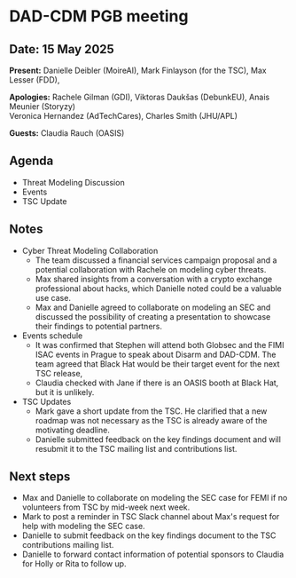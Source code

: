 # DAD-CDM PGB meeting

## Date: 15 May 2025

**Present:** Danielle Deibler (MoireAI), Mark Finlayson (for the TSC), Max Lesser (FDD), 

**Apologies:** Rachele Gilman (GDI), Viktoras Daukšas (DebunkEU), Anais Meunier (Storyzy)  
Veronica Hernandez (AdTechCares), Charles Smith (JHU/APL)

**Guests:** Claudia Rauch (OASIS)

## Agenda

* Threat Modeling Discussion  
* Events  
* TSC Update

## Notes

* Cyber Threat Modeling Collaboration  
  * The team discussed a financial services campaign proposal and a potential collaboration with Rachele on modeling cyber threats.   
  * Max shared insights from a conversation with a crypto exchange professional about hacks, which Danielle noted could be a valuable use case.   
  * Max and Danielle agreed to collaborate on modeling an SEC and discussed the possibility of creating a presentation to showcase their findings to potential partners.  
* Events schedule  
  * It was confirmed that Stephen will attend both Globsec and the FIMI ISAC events in Prague to speak about Disarm and DAD-CDM. The team agreed that Black Hat would be their target event for the next TSC release,   
  * Claudia checked with Jane if there is an OASIS booth at Black Hat, but it is unlikely.  
* TSC Updates  
  * Mark gave a short update from the TSC. He clarified that a new roadmap was not necessary as the TSC is already aware of the motivating deadline.   
  * Danielle submitted feedback on the key findings document and will resubmit it to the TSC mailing list and contributions list. 

## Next steps

* Max and Danielle to collaborate on modeling the SEC case for FEMI if no volunteers from TSC by mid-week next week.  
* Mark to post a reminder in TSC Slack channel about Max's request for help with modeling the SEC case.  
* Danielle to submit feedback on the key findings document to the TSC contributions mailing list.  
* Danielle to forward contact information of potential sponsors to Claudia for Holly or Rita to follow up.
